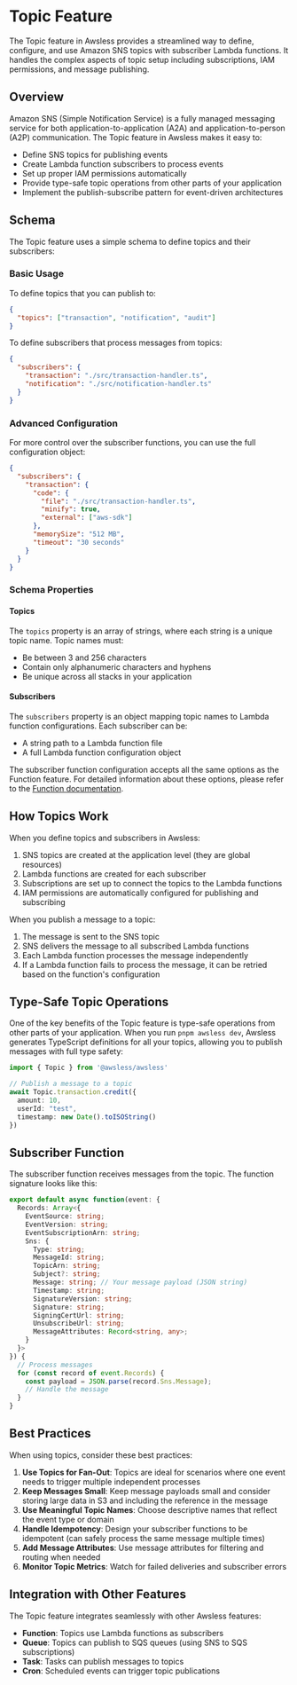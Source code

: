# Topic Feature

The Topic feature in Awsless provides a streamlined way to define, configure, and use Amazon SNS topics with subscriber Lambda functions. It handles the complex aspects of topic setup including subscriptions, IAM permissions, and message publishing.

## Overview

Amazon SNS (Simple Notification Service) is a fully managed messaging service for both application-to-application (A2A) and application-to-person (A2P) communication. The Topic feature in Awsless makes it easy to:

- Define SNS topics for publishing events
- Create Lambda function subscribers to process events
- Set up proper IAM permissions automatically
- Provide type-safe topic operations from other parts of your application
- Implement the publish-subscribe pattern for event-driven architectures

## Schema

The Topic feature uses a simple schema to define topics and their subscribers:

### Basic Usage

To define topics that you can publish to:

```json
{
  "topics": ["transaction", "notification", "audit"]
}
```

To define subscribers that process messages from topics:

```json
{
  "subscribers": {
    "transaction": "./src/transaction-handler.ts",
    "notification": "./src/notification-handler.ts"
  }
}
```

### Advanced Configuration

For more control over the subscriber functions, you can use the full configuration object:

```json
{
  "subscribers": {
    "transaction": {
      "code": {
        "file": "./src/transaction-handler.ts",
        "minify": true,
        "external": ["aws-sdk"]
      },
      "memorySize": "512 MB",
      "timeout": "30 seconds"
    }
  }
}
```

### Schema Properties

#### Topics

The `topics` property is an array of strings, where each string is a unique topic name. Topic names must:
- Be between 3 and 256 characters
- Contain only alphanumeric characters and hyphens
- Be unique across all stacks in your application

#### Subscribers

The `subscribers` property is an object mapping topic names to Lambda function configurations. Each subscriber can be:
- A string path to a Lambda function file
- A full Lambda function configuration object

The subscriber function configuration accepts all the same options as the Function feature. For detailed information about these options, please refer to the [Function documentation](Function.md).

## How Topics Work

When you define topics and subscribers in Awsless:

1. SNS topics are created at the application level (they are global resources)
2. Lambda functions are created for each subscriber
3. Subscriptions are set up to connect the topics to the Lambda functions
4. IAM permissions are automatically configured for publishing and subscribing

When you publish a message to a topic:

1. The message is sent to the SNS topic
2. SNS delivers the message to all subscribed Lambda functions
3. Each Lambda function processes the message independently
4. If a Lambda function fails to process the message, it can be retried based on the function's configuration

## Type-Safe Topic Operations

One of the key benefits of the Topic feature is type-safe operations from other parts of your application. When you run `pnpm awsless dev`, Awsless generates TypeScript definitions for all your topics, allowing you to publish messages with full type safety:

```typescript
import { Topic } from '@awsless/awsless'

// Publish a message to a topic
await Topic.transaction.credit({
  amount: 10,
  userId: "test",
  timestamp: new Date().toISOString()
})
```

## Subscriber Function

The subscriber function receives messages from the topic. The function signature looks like this:

```typescript
export default async function(event: {
  Records: Array<{
    EventSource: string;
    EventVersion: string;
    EventSubscriptionArn: string;
    Sns: {
      Type: string;
      MessageId: string;
      TopicArn: string;
      Subject?: string;
      Message: string; // Your message payload (JSON string)
      Timestamp: string;
      SignatureVersion: string;
      Signature: string;
      SigningCertUrl: string;
      UnsubscribeUrl: string;
      MessageAttributes: Record<string, any>;
    }
  }>
}) {
  // Process messages
  for (const record of event.Records) {
    const payload = JSON.parse(record.Sns.Message);
    // Handle the message
  }
}
```

## Best Practices

When using topics, consider these best practices:

1. **Use Topics for Fan-Out**: Topics are ideal for scenarios where one event needs to trigger multiple independent processes
2. **Keep Messages Small**: Keep message payloads small and consider storing large data in S3 and including the reference in the message
3. **Use Meaningful Topic Names**: Choose descriptive names that reflect the event type or domain
4. **Handle Idempotency**: Design your subscriber functions to be idempotent (can safely process the same message multiple times)
5. **Add Message Attributes**: Use message attributes for filtering and routing when needed
6. **Monitor Topic Metrics**: Watch for failed deliveries and subscriber errors

## Integration with Other Features

The Topic feature integrates seamlessly with other Awsless features:

- **Function**: Topics use Lambda functions as subscribers
- **Queue**: Topics can publish to SQS queues (using SNS to SQS subscriptions)
- **Task**: Tasks can publish messages to topics
- **Cron**: Scheduled events can trigger topic publications

